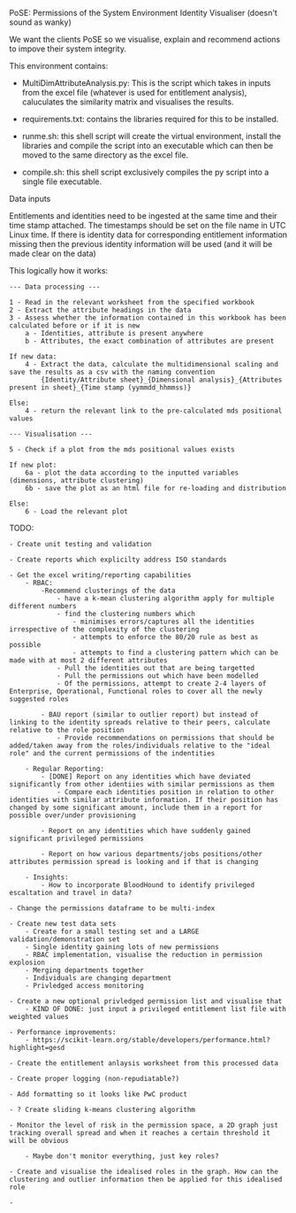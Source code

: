 PoSE: Permissions of the System Environment
Identity Visualiser (doesn't sound as wanky)

We want the clients PoSE so we visualise, explain and recommend actions to impove their system integrity.

This environment contains: 

* MultiDimAttributeAnalysis.py: This is the script which takes in inputs from the excel file (whatever is used for entitlement analysis), caluculates the similarity matrix and visualises the results.

* requirements.txt: contains the libraries required for this to be installed.

* runme.sh: this shell script will create the virtual environment, install the libraries and compile the script into an executable which can then be moved to the same directory as the excel file.

* compile.sh: this shell script exclusively compiles the py script into a single file executable.

Data inputs

Entitlements and identities need to be ingested at the same time and their time stamp attached. The timestamps should be set on the file name in UTC Linux time. If there is identity data for corresponding entitlement information missing then the previous identity information will be used (and it will be made clear on the data)

This logically how it works: 

    --- Data processing ---

    1 - Read in the relevant worksheet from the specified workbook
    2 - Extract the attribute headings in the data 
    3 - Assess whether the information contained in this workbook has been calculated before or if it is new
        a - Identities, attribute is present anywhere 
        b - Attributes, the exact combination of attributes are present
    
    If new data:
        4 - Extract the data, calculate the multidimensional scaling and save the results as a csv with the naming convention
            {Identity/Attribute sheet}_{Dimensional analysis}_{Attributes present in sheet}_{Time stamp (yymmdd_hhmmss)}
    
    Else:
        4 - return the relevant link to the pre-calculated mds positional values
    
    --- Visualisation ---

    5 - Check if a plot from the mds positional values exists

    If new plot:
        6a - plot the data according to the inputted variables (dimensions, attribute clustering)
        6b - save the plot as an html file for re-loading and distribution

    Else:
        6 - Load the relevant plot

TODO:

    - Create unit testing and validation 

    - Create reports which explicilty address ISO standards

    - Get the excel writing/reporting capabilities
        - RBAC: 
            -Recommend clusterings of the data
                - have a k-mean clustering algorithm apply for multiple different numbers
                - find the clustering numbers which 
                    - minimises errors/captures all the identities irrespective of the complexity of the clustering
                    - attempts to enforce the 80/20 rule as best as possible 
                    - attempts to find a clustering pattern which can be made with at most 2 different attributes
                - Pull the identities out that are being targetted
                - Pull the permissions out which have been modelled
                - Of the permissions, attempt to create 2-4 layers of Enterprise, Operational, Functional roles to cover all the newly suggested roles

            - BAU report (similar to outlier report) but instead of linking to the identity spreads relative to their peers, calculate relative to the role position
                - Provide recommendations on permissions that should be added/taken away from the roles/individuals relative to the "ideal role" and the current permissions of the indentities

        - Regular Reporting: 
            - [DONE] Report on any identities which have deviated significantly from other identiies with similar permissions as them
                - Compare each identities position in relation to other identities with similar attribute information. If their position has changed by some significant amount, include them in a report for possible over/under provisioning

            - Report on any identities which have suddenly gained significant privileged permissions
            
            - Report on how various departments/jobs positions/other attributes permission spread is looking and if that is changing

        - Insights:
            - How to incorporate BloodHound to identify privileged escaltation and travel in data? 

    - Change the permissions dataframe to be multi-index

    - Create new test data sets 
        - Create for a small testing set and a LARGE validation/demonstration set
        - Single identity gaining lots of new permissions
        - RBAC implementation, visualise the reduction in permission explosion
        - Merging departments together
        - Individuals are changing department 
        - Privledged access monitoring

    - Create a new optional privledged permission list and visualise that
        - KIND OF DONE: just input a privileged entitlement list file with weighted values

    - Performance improvements:
        - https://scikit-learn.org/stable/developers/performance.html?highlight=gesd

    - Create the entitlement anlaysis worksheet from this processed data

    - Create proper logging (non-repudiatable?)

    - Add formatting so it looks like PwC product

    - ? Create sliding k-means clustering algorithm
		    
    - Monitor the level of risk in the permission space, a 2D graph just tracking overall spread and when it reaches a certain threshold it will be obvious

        - Maybe don't monitor everything, just key roles?

    - Create and visualise the idealised roles in the graph. How can the clustering and outlier information then be applied for this idealised role

    - 
        
